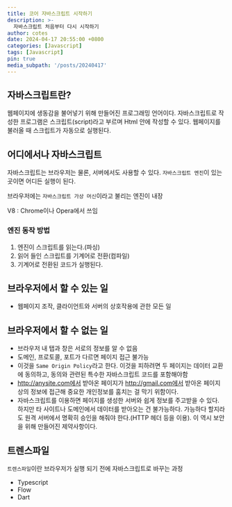 ```yaml
---
title: 코어 자바스크립트 시작하기
description: >-
  자바스크립트 처음부터 다시 시작하기
author: cotes
date: 2024-04-17 20:55:00 +0800
categories: [Javascript]
tags: [Javascript]
pin: true
media_subpath: '/posts/20240417'
---
```


## 자바스크립트란?

웹페이지에 생동감을 불어넣기 위해 만들어진 프로그래밍 언어이다.
자바스크립트로 작성한 프로그램은 스크립트(script)라고 부르며 Html 안에 작성할 수 있다.
웹페이지를 불러올 때 스크립트가 자동으로 실행된다.

## 어디에서나 자바스크립트

자바스크립트는 브라우저는 물론, 서버에서도 사용할 수 있다. `자바스크립트 엔진`이 있는 곳이면 어디든 실행이 된다.

브라우저에는 `자바스크립트 가상 머신`이라고 불리는 엔진이 내장

V8
: Chrome이나 Opera에서 쓰임

### 엔진 동작 방법

1. 엔진이 스크립트를 읽는다.(파싱)
2. 읽어 들인 스크립트를 기계어로 전환(컴파일)
3. 기계어로 전환된 코드가 실행된다.

## 브라우저에서 할 수 있는 일

- 웹페이지 조작, 클라이언트와 서버의 상호작용에 관한 모든 일

## 브라우저에서 할 수 없는 일

- 브라우저 내 탭과 창은 서로의 정보를 알 수 없음
- 도메인, 프로토콜, 포트가 다르면 페이지 접근 불가능
- 이것을 `Same Origin Policy`라고 한다. 이것을 피하려면 두 페이지는 데이터 교환에 동의하고, 동의와 관련된 특수한 자바스크립트 코드를 포함해야함
- http://anysite.com에서 받아온 페이지가 http://gmail.com에서 받아온 페이지 상의 정보에 접근해 중요한 개인정보를 훔치는 걸 막기 위함이다.
- 자바스크립트를 이용하면 페이지를 생성한 서버와 쉽게 정보를 주고받을 수 있다. 하지만 타 사이트나 도메인에서 데이터를 받아오는 건 불가능하다. 가능하다 할지라도 원격 서버에서 명확히 승인을 해줘야 한다.(HTTP 헤더 등을 이용). 이 역시 보안을 위해 만들어진 제약사항이다.

## 트렌스파일

`트렌스파일`이란 브라우저가 실행 되기 전에 자바스크립트로 바꾸는 과정

- Typescript
- Flow
- Dart
